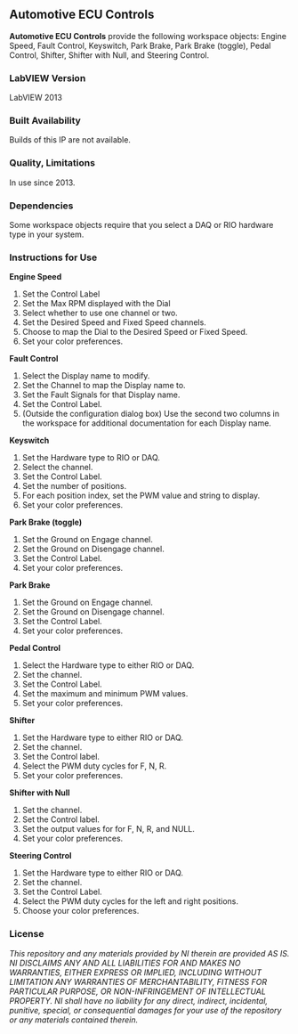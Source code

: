 ## Automotive ECU Controls ##

**Automotive ECU Controls** provide the following workspace objects: Engine Speed, Fault Control, Keyswitch, Park Brake, Park Brake (toggle), Pedal Control, Shifter, Shifter with Null, and Steering Control.

### LabVIEW Version ###

LabVIEW 2013

### Built Availability ###

Builds of this IP are not available.

### Quality, Limitations ###

In use since 2013.

### Dependencies ###

Some workspace objects require that you select a DAQ or RIO hardware type in your system.

### Instructions for Use ###

**Engine Speed**

1. Set the Control Label
2. Set the Max RPM displayed with the Dial
3. Select whether to use one channel or two.
4. Set the Desired Speed and Fixed Speed channels.
5. Choose to map the Dial to the Desired Speed or Fixed Speed.
6. Set your color preferences.

**Fault Control**

1. Select the Display name to modify.
2. Set the Channel to map the Display name to.
3. Set the Fault Signals for that Display name.
4. Set the Control Label.
5. (Outside the configuration dialog box) Use the second two columns in the workspace for additional documentation for each Display name.

**Keyswitch**

1. Set the Hardware type to RIO or DAQ.
2. Select the channel.
3. Set the Control Label.
4. Set the number of positions.
5. For each position index, set the PWM value and string to display.
6. Set your color preferences.

**Park Brake (toggle)**

1. Set the Ground on Engage channel.
2. Set the Ground on Disengage channel.
3. Set the Control Label.
4. Set your color preferences.

**Park Brake**

1. Set the Ground on Engage channel.
2. Set the Ground on Disengage channel.
3. Set the Control Label.
4. Set your color preferences.

**Pedal Control**

1. Select the Hardware type to either RIO or DAQ.
2. Set the channel.
3. Set the Control Label.
4. Set the maximum and minimum PWM values.
5. Set your color preferences.

**Shifter**

1. Set the Hardware type to either RIO or DAQ.
2. Set the channel.
3. Set the Control label.
4. Select the PWM duty cycles for F, N, R.
5. Set your color preferences.

**Shifter with Null**

1. Set the channel.
2. Set the Control label.
3. Set the output values for for F, N, R, and NULL.
4. Set your color preferences.

**Steering Control**

1. Set the Hardware type to either RIO or DAQ.
2. Set the channel.
3. Set the Control Label.
4. Select the PWM duty cycles for the left and right positions.
5. Choose your color preferences.

### License ###

*This repository and any materials provided by NI therein are provided AS IS. NI DISCLAIMS ANY AND ALL LIABILITIES FOR AND MAKES NO WARRANTIES, EITHER EXPRESS OR IMPLIED, INCLUDING WITHOUT LIMITATION ANY WARRANTIES OF MERCHANTABILITY, FITNESS FOR  PARTICULAR PURPOSE, OR NON-INFRINGEMENT OF INTELLECTUAL PROPERTY. NI shall have no liability for any direct, indirect, incidental, punitive, special, or consequential damages for your use of the repository or any materials contained therein.*